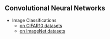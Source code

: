 ## Convolutional Neural Networks

- Image Classifications
    - [on CIFAR10 datasets]()
    - [on ImageNet datasets]()